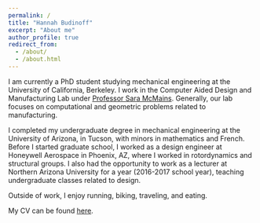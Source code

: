```yaml
---
permalink: /
title: "Hannah Budinoff"
excerpt: "About me"
author_profile: true
redirect_from: 
  - /about/
  - /about.html
---
```



I am currently a PhD student studying mechanical engineering at the University of California, Berkeley. I work in the Computer Aided Design and Manufacturing Lab under [Professor Sara McMains](http://www.me.berkeley.edu/people/faculty/sara-mcmains). Generally, our lab focuses on computational and geometric problems related to manufacturing.

I completed my undergraduate degree in mechanical engineering at the University of Arizona, in Tucson, with minors in mathematics and French. Before I started graduate school, I worked as a design engineer at Honeywell Aerospace in Phoenix, AZ, where I worked in rotordynamics and structural groups. I also had the opportunity to work as a lecturer at Northern Arizona University for a year (2016-2017 school year), teaching undergraduate classes related to design. 

Outside of work, I enjoy running, biking, traveling, and eating. 

My CV can be found [here](hbudinoff.github.io/cv/).
